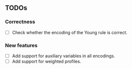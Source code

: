 ## TODOs

### Correctness
- [ ] Check whether the encoding of the Young rule is correct.

### New features

- [ ] Add support for auxiliary variables in all encodings.
- [ ] Add support for weighted profiles.
